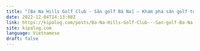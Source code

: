 ```yaml
---
title: "[Ba Na Hills Golf Club - Sân golf Bà Na] – Khám phá sân golf tốt nhất Châu Á"
date: 2022-12-04T14:13:08Z
link: https://kipalog.com/posts/Ba-Na-Hills-Golf-Club---San-golf-Ba-Na----Kham-pha-san-golf-tot-nhat-Chau-A?utm_medium=RSS&utm_source=news.12bit.vn
site: kipalog.com
language: Vietnamese
draft: false
---
```

